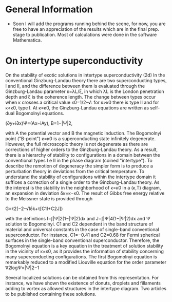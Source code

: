 
# General Information

 - Soon I will add the programs running behind the scene, for now, you are free to have an appreciation of the results which are in the final prep. stage to publication. Most of calculations were done in the software Mathematica. 

# On intertype superconductivity

On the stability of exotic solutions in intertype superconductivity (2d)
In the conventional Ginzburg-Landau theory there are two superconducting types, I and II, and the difference between them is evaluated through the Ginzburg-Landau parameter κ=λL/ξ, in which λL is the London penetration depth and ξ is the coherence length. The change between types occur when κ crosses a critical value κ0=1/2–√: for κ>κ0 there is type II and for κ<κ0, type I. At κ=κ0, the Ginzburg-Landau equations are written as self-dual Bogomolnyi equations.

(∂y+i∂x)Ψ=(Ax−iAy),
B=1−|Ψ|2,

with A the potential vector and B the magnetic induction. The Bogomolnyi point ("B-point") κ=κ0 is a superconducting state infinitely degenerate. However, the full microscopic theory is not degenerate as there are corrections of higher orders to the Ginzburg-Landau theory. As a result, there is a hierarchy of stability to configurations in a domain between the conventional types I e II in the phase diagram (coined "intertype"). To describe the remotion of degeneracy the simpler form is to produce a perturbation theory in deviations from the critical temperature. To understand the stability of configurations within the intertype domain it suffices a correction of a single order to the Ginzburg-Landau theory. As the interest is the stability in the neighborhood of κ=κ0 in a (κ,T) diagram, an expansion in deviation δκ=κ−κ0. The result of Gibbs free energy relative to the Meissner state is provided through

G=τ2(−2–√Iδk+τ[C1I+C2J])

with the definitions I=∫|Ψ|2(1−|Ψ|2)dx  and J=∫|Ψ|4(1−|Ψ|2)dx  and Ψ solution to Bogomolnyi. C1 and C2 dependent in the band structure of material and universal constants in the case of single-band conventional superconductor. For instance, C1=−0.41 and C2=0.68 for Fermi spherical surfaces in the single-band conventional superconductor. Therefore, the Bogomolnyi equation is a key equation in the treatment of solution stability in the vicinity of κ=κ0, as it provides the information of stability concerning many superconducting configurations. The first Bogomolnyi equation is remarkably reduced to a modified Liouville equation for the order parameter
∇2logΨ=|Ψ|2−1

Several localized solutions can be obtained from this representation. For instance, we have shown the existence of donuts, droplets and fillaments adding to vortex as allowed structures in the intertype diagram. Two articles to be published containing these solutions.
